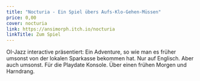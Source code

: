 ```yaml
---
title: "Nocturia - Ein Spiel übers Aufs-Klo-Gehen-Müssen"
price: 0,00
cover: nocturia
link: https://ansimorph.itch.io/nocturia
linkTitle: Zum Spiel
---
```


OI-Jazz interactive präsentiert: Ein Adventure, so wie man es früher umsonst von der lokalen Sparkasse bekommen hat.
Nur auf Englisch. Aber auch umsonst. Für die Playdate Konsole. Über einen frühen Morgen und Harndrang.
